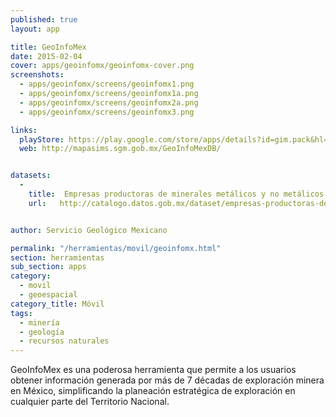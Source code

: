 ```yaml
---
published: true
layout: app

title: GeoInfoMex
date: 2015-02-04
cover: apps/geoinfomx/geoinfomx-cover.png
screenshots:
  - apps/geoinfomx/screens/geoinfomx1.png
  - apps/geoinfomx/screens/geoinfomx1a.png
  - apps/geoinfomx/screens/geoinfomx2a.png
  - apps/geoinfomx/screens/geoinfomx3.png

links:
  playStore: https://play.google.com/store/apps/details?id=gim.pack&hl=es_419
  web: http://mapasims.sgm.gob.mx/GeoInfoMexDB/


datasets:
  -
    title:  Empresas productoras de minerales metálicos y no metálicos
    url:   http://catalogo.datos.gob.mx/dataset/empresas-productoras-de-minerales-metalicos-y-no-metalicos-embajadas-instituciones-superiores-s


author: Servicio Geológico Mexicano

permalink: "/herramientas/movil/geoinfomx.html"
section: herramientas
sub_section: apps
category:
  - movil
  - geoespacial
category_title: Móvil
tags:
  - minería
  - geología
  - recursos naturales
---
```


GeoInfoMex es una poderosa herramienta que permite a los usuarios obtener información generada por más de 7 décadas de exploración minera en México, simplificando la planeación estratégica de exploración en cualquier parte del Territorio Nacional.
